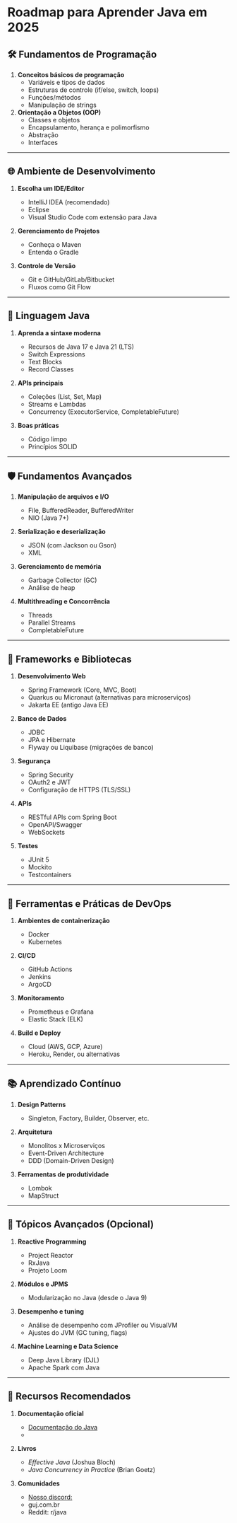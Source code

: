 # Roadmap para Aprender Java em 2025

## 🛠️ Fundamentos de Programação

1. **Conceitos básicos de programação**
   - Variáveis e tipos de dados
   - Estruturas de controle (if/else, switch, loops)
   - Funções/métodos
   - Manipulação de strings
2. **Orientação a Objetos (OOP)**
   - Classes e objetos
   - Encapsulamento, herança e polimorfismo
   - Abstração
   - Interfaces

---

## 🌐 Ambiente de Desenvolvimento
1. **Escolha um IDE/Editor**
   - IntelliJ IDEA (recomendado)
   - Eclipse
   - Visual Studio Code com extensão para Java

2. **Gerenciamento de Projetos**
   - Conheça o Maven
   - Entenda o Gradle

3. **Controle de Versão**
   - Git e GitHub/GitLab/Bitbucket
   - Fluxos como Git Flow

---

## 🚀 Linguagem Java
1. **Aprenda a sintaxe moderna**
   - Recursos de Java 17 e Java 21 (LTS)
   - Switch Expressions
   - Text Blocks
   - Record Classes

2. **APIs principais**
   - Coleções (List, Set, Map)
   - Streams e Lambdas
   - Concurrency (ExecutorService, CompletableFuture)

3. **Boas práticas**
   - Código limpo
   - Princípios SOLID

---

## 🛡️ Fundamentos Avançados
1. **Manipulação de arquivos e I/O**
   - File, BufferedReader, BufferedWriter
   - NIO (Java 7+)

2. **Serialização e deserialização**
   - JSON (com Jackson ou Gson)
   - XML

3. **Gerenciamento de memória**
   - Garbage Collector (GC)
   - Análise de heap

4. **Multithreading e Concorrência**
   - Threads
   - Parallel Streams
   - CompletableFuture

---

## 🔗 Frameworks e Bibliotecas
1. **Desenvolvimento Web**
   - Spring Framework (Core, MVC, Boot)
   - Quarkus ou Micronaut (alternativas para microserviços)
   - Jakarta EE (antigo Java EE)

2. **Banco de Dados**
   - JDBC
   - JPA e Hibernate
   - Flyway ou Liquibase (migrações de banco)

3. **Segurança**
   - Spring Security
   - OAuth2 e JWT
   - Configuração de HTTPS (TLS/SSL)

4. **APIs**
   - RESTful APIs com Spring Boot
   - OpenAPI/Swagger
   - WebSockets

5. **Testes**
   - JUnit 5
   - Mockito
   - Testcontainers

---

## 🧰 Ferramentas e Práticas de DevOps
1. **Ambientes de containerização**
   - Docker
   - Kubernetes

2. **CI/CD**
   - GitHub Actions
   - Jenkins
   - ArgoCD

3. **Monitoramento**
   - Prometheus e Grafana
   - Elastic Stack (ELK)

4. **Build e Deploy**
   - Cloud (AWS, GCP, Azure)
   - Heroku, Render, ou alternativas

---

## 📚 Aprendizado Contínuo
1. **Design Patterns**
   - Singleton, Factory, Builder, Observer, etc.
2. **Arquitetura**
   - Monolitos x Microserviços
   - Event-Driven Architecture
   - DDD (Domain-Driven Design)

3. **Ferramentas de produtividade**
   - Lombok
   - MapStruct

---

## 🧪 Tópicos Avançados (Opcional)
1. **Reactive Programming**
   - Project Reactor
   - RxJava
   - Projeto Loom

2. **Módulos e JPMS**
   - Modularização no Java (desde o Java 9)

3. **Desempenho e tuning**
   - Análise de desempenho com JProfiler ou VisualVM
   - Ajustes do JVM (GC tuning, flags)

4. **Machine Learning e Data Science**
   - Deep Java Library (DJL)
   - Apache Spark com Java

---

## 🌟 Recursos Recomendados
1. **Documentação oficial**
   - [Documentação do Java](https://docs.oracle.com/en/java/)
   - 

2. **Livros**
   - *Effective Java* (Joshua Bloch)
   - *Java Concurrency in Practice* (Brian Goetz)

4. **Comunidades**
   - [Nosso discord:](https:discord.gg/msjsG55MGn)
   - guj.com.br
   - Reddit: r/java
